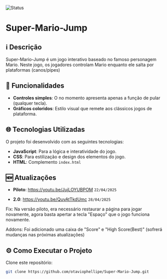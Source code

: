 ![Status](https://img.shields.io/badge/Status-Possiveis%20Alterações-yellow)

# Super-Mario-Jump 

## ℹ️ Descrição

Super-Mario-Jump é um jogo interativo baseado no famoso personagem Mario. Neste jogo, os jogadores controlam Mario enquanto ele salta por plataformas (canos/pipes)

## 🔎 Funcionalidades

- **Controles simples**: O no momento apresenta apenas a função de pular (qualquer tecla).
- **Gráficos coloridos**: Estilo visual que remete aos clássicos jogos de plataforma.

## 🌐 Tecnologias Utilizadas

O projeto foi desenvolvido com as seguintes tecnologias:

- **JavaScript**: Para a lógica e interatividade do jogo.
- **CSS**: Para estilização e design dos elementos do jogo.
- **HTML**: Complemento ``index.html``

## 🆕 Atualizações

- **Piloto**: https://youtu.be/JujLOYUBPOM ``22/04/2025``

- **2.0**: https://youtu.be/QuvAtTkdUmc ``28/04/2025``

 Fix: Na versão piloto, era necessário restaurar a página para jogar novamente, agora basta apertar a tecla "Espaço" que o jogo funciona novamente.

 Addons: Foi adicionado uma caixa de "Score" e "High Score(Best)" (sofrerá mudanças nas próximas atualizações)

## ⚙️ Como Executar o Projeto

Clone este repositório:
   ```bash
   git clone https://github.com/otaviophellipe/Super-Mario-Jump.git
